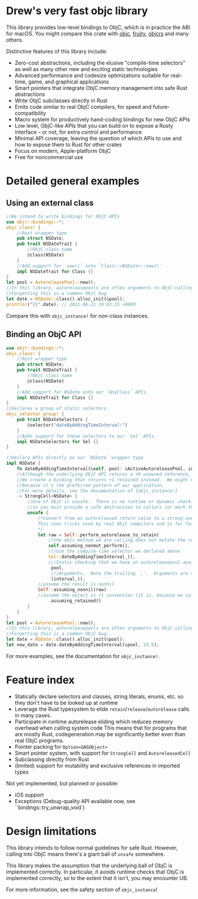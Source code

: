 # Drew's very fast objc library
This library provides low-level bindings to ObjC, which is in practice the ABI for macOS.  You might compare
this crate with [objc](https://crates.io/crates/objc), [fruity](https://docs.rs/fruity/0.2.0/fruity/), [objcrs](https://crates.io/crates/objrs)
and many others.

Distinctive features of this library include:
* Zero-cost abstractions, including the elusive "compile-time selectors" as well as many other new and exciting static technologies
* Advanced performance and codesize optimizations suitable for real-time, game, and graphical applications
* Smart pointers that integrate ObjC memory management into safe Rust abstractions
* Write ObjC subclasses directly in Rust
* Emits code similar to real ObjC compilers, for speed and future-compatibility
* Macro system for productively hand-coding bindings for new ObjC APIs
* Low level, ObjC-like APIs that you can build on to expose a Rusty interface – or not, for extra control and performance
* Minimal API coverage, leaving the question of which APIs to use and how to expose them to Rust for other crates
* Focus on modern, Apple-platform ObjC
* Free for noncommercial use

# Detailed general examples

## Using an external class

```rust
//We intend to write bindings for ObjC APIs
use objr::bindings::*;
objc_class! {
    //Rust wrapper type
    pub struct NSDate;
    pub trait NSDateTrait {
        //ObjC class name
        @class(NSDate)
    }
    //Add support for `new()` onto `Class::<NSDate>::new()`
    impl NSDateTrait for Class {}
}
let pool = AutoreleasePool::new();
//In this library, autoreleasepools are often arguments to ObjC-calling APIs, providing static guarantees you created one.
//Forgetting this is a common ObjC bug.
let date = NSDate::class().alloc_init(&pool);
println!("{}",date); // 2021-06-21 19:03:15 +0000
```

Compare this with `objc_instance!` for non-class instances.

## Binding an ObjC API

```rust
use objr::bindings::*;
objc_class! {
    //Rust wrapper type
    pub struct NSDate;
    pub trait NSDateTrait {
        //ObjC class name
        @class(NSDate)
    }
    //Add support for NSDate onto our `AnyClass` APIs.
    impl NSDateTrait for Class {}
}
//Declares a group of static selectors.
objc_selector_group! {
    pub trait NSDateSelectors {
        @selector("dateByAddingTimeInterval:")
    }
    //Adds support for these selectors to our `Sel` APIs.
    impl NSDateSelectors for Sel {}
}

//Declare APIs directly on our `NSDate` wrapper type
impl NSDate {
    fn dateByAddingTimeInterval(&self, pool: &ActiveAutoreleasePool, interval: f64)
    //Although the underlying ObjC API returns a +0 unowned reference,
    //We create a binding that returns +1 retained instead.  We might do this
    //because it's the preferred pattern of our application.
    //For more details, see the documentation of [objc_instance!]
    -> StrongCell<NSDate> {
        //Use of ObjC is unsafe.  There is no runtime or dynamic checking of your work here,
        //so you must provide a safe abstraction to callers (or mark the enclosing function unsafe).
        unsafe {
            /*Convert from an autoreleased return value to a strong one.
            This uses tricks used by real ObjC compilers and is far faster than calling `retain` yourself.
            */
            let raw = Self::perform_autorelease_to_retain(
                //the objc method we are calling does not mutate the receiver
                self.assuming_nonmut_perform(),
                ///Use the compile-time selector we declared above
                Sel::dateByAddingTimeInterval_(),
                ///Static checking that we have an autoreleasepool available
                 pool,
                 ///Arguments.  Note the trailing `,`.  Arguments are tuple types.
                 (interval,));
            //assume the result is nonnil
            Self::assuming_nonnil(raw)
            //assume the object is +1 convention (it is, because we called perform_autorelease_to_retain above)
                .assuming_retained()
        }
    }
}
let pool = AutoreleasePool::new();
//In this library, autoreleasepools are often arguments to ObjC-calling APIs, providing compile-time guarantees you created one.
//Forgetting this is a common ObjC bug.
let date = NSDate::class().alloc_init(&pool);
let new_date = date.dateByAddingTimeInterval(&pool, 23.5);
```

For more examples, see the documentation for `objc_instance!`.

# Feature index

* Statically declare selectors and classes, string literals, enums, etc. so they don't have to be looked up at runtime
* Leverage the Rust typesystem to elide `retain`/`release`/`autorelease` calls in many cases.
* Participate in runtime autorelease eliding which reduces memory overhead when calling system code
  This means that for programs that are mostly Rust, codegeneration may be significantly better even than real ObjC programs.
* Pointer packing for `Option<&NSObject>`
* Smart pointer system, with support for `StrongCell` and `AutoreleasedCell`
* Subclassing directly from Rust
* (limited) support for mutability and exclusive references in imported types

Not yet implemented, but planned or possible:

* iOS support
* Exceptions (Debug-quality API available now, see ``bindings::try_unwrap_void`)

# Design limitations

This library intends to follow normal guidelines for safe Rust.  However, calling into ObjC means there's
a giant ball of `unsafe` somewhere.

This library makes the assumption that the underlying ball of ObjC is implemented correctly.  In particular,
it avoids runtime checks that ObjC is implemented correctly, so to the extent that it isn't, you may encounter UB.

For more information, see the safety section of `objc_instance`!